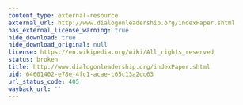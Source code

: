 ```yaml
---
content_type: external-resource
external_url: http://www.dialogonleadership.org/indexPaper.shtml
has_external_license_warning: true
hide_download: true
hide_download_original: null
license: https://en.wikipedia.org/wiki/All_rights_reserved
status: broken
title: http://www.dialogonleadership.org/indexPaper.shtml
uid: 64601402-e78e-4fc1-acae-c65c13a2dc63
url_status_code: 405
wayback_url: ''
---
```


